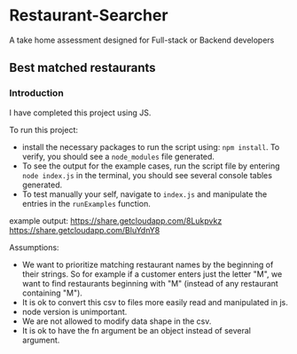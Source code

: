 # Restaurant-Searcher
A take home assessment designed for Full-stack or Backend developers
## Best matched restaurants
### Introduction
I have completed this project using JS.

To run this project:
- install the necessary packages to run the script using: `npm install`. To verify, you should see a `node_modules` file generated.
- To see the output for the example cases, run the script file by entering `node index.js` in the terminal, you should see several console tables generated.
- To test manually your self, navigate to `index.js` and manipulate the entries in the `runExamples` function.

example output: 
https://share.getcloudapp.com/8Lukpvkz
https://share.getcloudapp.com/BluYdnY8

Assumptions:
- We want to prioritize matching restaurant names by the beginning of their strings. So for example if a customer enters just the letter "M",
  we want to find restaurants beginning with "M" (instead of any restaurant containing "M").
- It is ok to convert this csv to files more easily read and manipulated in js.
- node version is unimportant.
- We are not allowed to modify data shape in the csv.
- It is ok to have the fn argument be an object instead of several argument.
